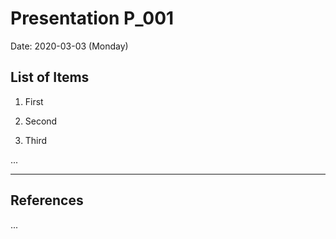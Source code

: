 # Presentation P_001

Date: 2020-03-03 (Monday)

## List of Items

1. First  

1. Second

1. Third 

...

---

## References

...
